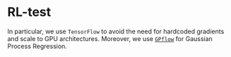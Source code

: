 # RL-test


In particular, we use `TensorFlow` to avoid the need for hardcoded gradients and scale to GPU architectures. Moreover, we use [`GPflow`](https://github.com/GPflow/GPflow) for Gaussian Process Regression.

